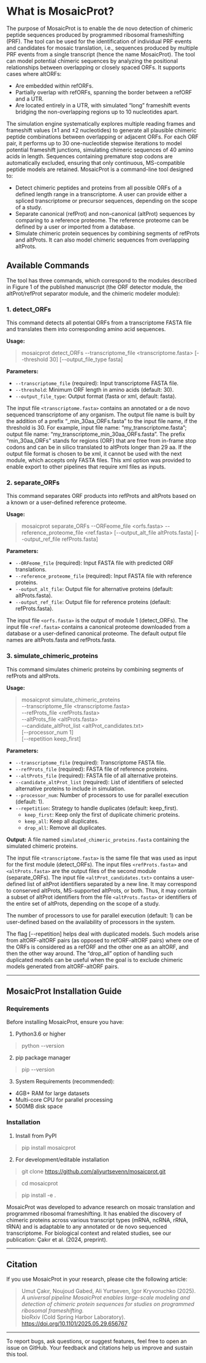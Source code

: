 # What is MosaicProt?

The purpose of MosaicProt is to enable the de novo detection of chimeric peptide sequences produced by programmed ribosomal frameshifting (PRF). The tool can be used for the identification of individual PRF events and candidates for mosaic translation, i.e., sequences produced by multiple PRF events from a single transcript (hence the name MosaicProt). The tool can model potential chimeric sequences by analyzing the positional relationships between overlapping or closely spaced ORFs. It supports cases where altORFs:

- Are embedded within refORFs.
- Partially overlap with refORFs, spanning the border between a refORF and a UTR.
- Are located entirely in a UTR, with simulated “long” frameshift events bridging the non-overlapping regions up to 10 nucleotides apart.

The simulation engine systematically explores multiple reading frames and frameshift values (±1 and ±2 nucleotides) to generate all plausible chimeric peptide combinations between overlapping or adjacent ORFs. For each ORF pair, it performs up to 30 one-nucleotide stepwise iterations to model potential frameshift junctions, simulating chimeric sequences of 40 amino acids in length. Sequences containing premature stop codons are automatically excluded, ensuring that only continuous, MS-compatible peptide models are retained. MosaicProt is a command-line tool designed to:

- Detect chimeric peptides and proteins from all possible ORFs of a defined length range in a transcriptome. A user can provide either a spliced transcriptome or precursor sequences, depending on the scope of a study.
- Separate canonical (refProt) and non-canonical (altProt) sequences by comparing to a reference proteome. The reference proteome can be defined by a user or imported from a database.
- Simulate chimeric protein sequences by combining segments of refProts and altProts. It can also model chimeric sequences from overlapping altProts.

## Available Commands

The tool has three commands, which correspond to the modules described in Figure 1 of the published manuscript (the ORF detector module, the altProt/refProt separator module, and the chimeric modeler module):

### 1. detect_ORFs

This command detects all potential ORFs from a transcriptome FASTA file and translates them into corresponding amino acid sequences.

**Usage:**

> mosaicprot detect_ORFs --transcriptome_file <transcriptome.fasta> [--threshold 30] [--output_file_type fasta]


**Parameters:**

- `--transcriptome_file` (required): Input transcriptome FASTA file.
- `--threshold`: Minimum ORF length in amino acids (default: 30).
- `--output_file_type`: Output format (fasta or xml, default: fasta).

The input file `<transcriptome.fasta>` contains an annotated or a de novo sequenced transcriptome of any organism. The output file name is built by the addition of a prefix “_min_30aa_ORFs.fasta” to the input file name, if the threshold is 30. For example, input file name: “my_transcriptome.fasta”; output file name: “my_transcriptome_min_30aa_ORFs.fasta”. The prefix “min_30aa_ORFs” stands for regions (ORF) that are free from in-frame stop codons and can be in silico translated to altProts longer than 29 aa. If the output file format is chosen to be xml, it cannot be used with the next module, which accepts only FASTA files. This xml option was provided to enable export to other pipelines that require xml files as inputs.

### 2. separate_ORFs

This command separates ORF products into refProts and altProts based on a known or a user-defined reference proteome.

**Usage:**

> mosaicprot separate_ORFs --ORFeome_file <orfs.fasta> --reference_proteome_file <ref.fasta> [--output_alt_file altProts.fasta] [--output_ref_file refProts.fasta]

**Parameters:**

- `--ORFeome_file` (required): Input FASTA file with predicted ORF translations.
- `--reference_proteome_file` (required): Input FASTA file with reference proteins.
- `--output_alt_file`: Output file for alternative proteins (default: altProts.fasta).
- `--output_ref_file`: Output file for reference proteins (default: refProts.fasta).

The input file `<orfs.fasta>` is the output of module 1 (detect_ORFs). The input file `<ref.fasta>` contains a canonical proteome downloaded from a database or a user-defined canonical proteome. The default output file names are altProts.fasta and refProts.fasta.

### 3. simulate_chimeric_proteins

This command simulates chimeric proteins by combining segments of refProts and altProts.

**Usage:**

> mosaicprot simulate_chimeric_proteins \
--transcriptome_file <transcriptome.fasta> \
--refProts_file <refProts.fasta> \
--altProts_file <altProts.fasta> \
--candidate_altProt_list <altProt_candidates.txt> \
[--processor_num 1] \
[--repetition keep_first]

**Parameters:**

- `--transcriptome_file` (required): Transcriptome FASTA file.
- `--refProts_file` (required): FASTA file of reference proteins.
- `--altProts_file` (required): FASTA file of all alternative proteins.
- `--candidate_altProt_list` (required): List of identifiers of selected alternative proteins to include in simulation.
- `--processor_num`: Number of processors to use for parallel execution (default: 1).
- `--repetition`: Strategy to handle duplicates (default: keep_first).
  - `keep_first`: Keep only the first of duplicate chimeric proteins.
  - `keep_all`: Keep all duplicates.
  - `drop_all`: Remove all duplicates.

**Output:** A file named `simulated_chimeric_proteins.fasta` containing the simulated chimeric proteins.

The input file `<transcriptome.fasta>` is the same file that was used as input for the first module (detect_ORFs). The input files `<refProts.fasta>` and `<altProts.fasta>` are the output files of the second module (separate_ORFs). The input file `<altProt_candidates.txt>` contains a user-defined list of altProt identifiers separated by a new line. It may correspond to conserved altProts, MS-supported altProts, or both. Thus, it may contain a subset of altProt identifiers from the file `<altProts.fasta>` or identifiers of the entire set of altProts, depending on the scope of a study.

The number of processors to use for parallel execution (default: 1) can be user-defined based on the availability of processors in the system.

The flag [--repetition] helps deal with duplicated models. Such models arise from altORF-altORF pairs (as opposed to refORF-altORF pairs) where one of the ORFs is considered as a refORF and the other one as an altORF, and then the other way around. The “drop_all” option of handling such duplicated models can be useful when the goal is to exclude chimeric models generated from altORF-altORF pairs.

---

## MosaicProt Installation Guide

### Requirements

Before installing MosaicProt, ensure you have:

1. Python3.6 or higher  
> python --version

2. pip package manager  
> pip --version

3. System Requirements (recommended):  
- 4GB+ RAM for large datasets  
- Multi-core CPU for parallel processing  
- 500MB disk space

### Installation

1. Install from PyPI  
> pip install mosaicprot

2. For development/editable installation
> git clone https://github.com/aliyurtsevenn/mosaicprot.git

> cd mosaicprot

> pip install -e .


MosaicProt was developed to advance research on mosaic translation and programmed ribosomal frameshifting. It has enabled the discovery of chimeric proteins across various transcript types (mRNA, ncRNA, rRNA, tRNA) and is adaptable to any annotated or de novo sequenced transcriptome. For biological context and related studies, see our publication: Çakır et al. (2024, preprint).

---

## Citation

If you use MosaicProt in your research, please cite the following article:

> Umut Çakır, Noujoud Gabed, Ali Yurtseven, Igor Kryvoruchko (2025).  
> *A universal pipeline MosaicProt enables large-scale modeling and detection of chimeric protein sequences for studies on programmed ribosomal frameshifting.*  
> bioRxiv (Cold Spring Harbor Laboratory).  https://doi.org/10.1101/2025.05.29.656767

---

To report bugs, ask questions, or suggest features, feel free to open an issue on GitHub. Your feedback and citations help us improve and sustain this tool.
